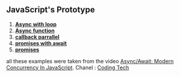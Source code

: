 ## JavaScript's Prototype
1. [**Async with loop**](async_loop.js)<br/>
2. [**Async function**](async.js)<br/>
3. [**callback parrallel**](callback_parallel.js)<br/>
4. [**promises with await**](promise_await.js)<br/>
5. [**promises**](promises.js)<br/>


all these examples were taken from the video [Async/Await: Modern Concurrency In JavaScript](https://www.youtube.com/watch?v=NsQ2QIrQShU). Chanel : [Coding Tech](https://www.youtube.com/channel/UCtxCXg-UvSnTKPOzLH4wJaQ)